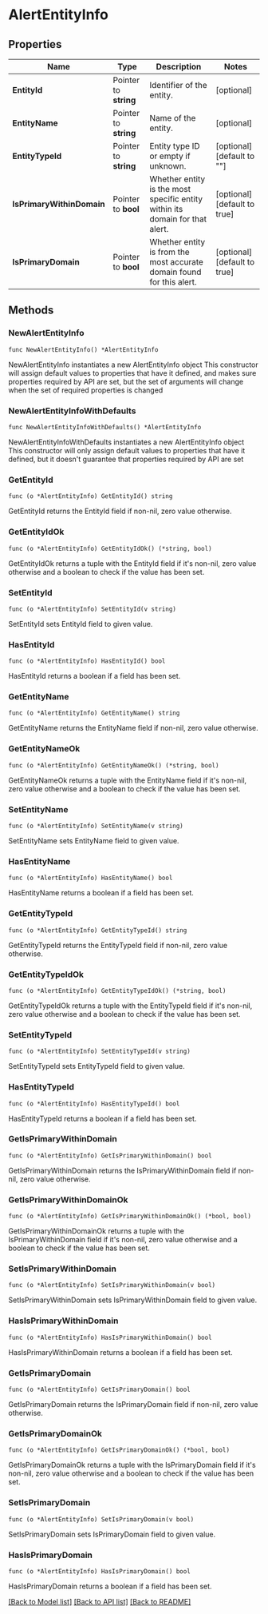 # AlertEntityInfo

## Properties

Name | Type | Description | Notes
------------ | ------------- | ------------- | -------------
**EntityId** | Pointer to **string** | Identifier of the entity. | [optional] 
**EntityName** | Pointer to **string** | Name of the entity. | [optional] 
**EntityTypeId** | Pointer to **string** | Entity type ID or empty if unknown. | [optional] [default to ""]
**IsPrimaryWithinDomain** | Pointer to **bool** | Whether entity is the most specific entity within its domain for that alert. | [optional] [default to true]
**IsPrimaryDomain** | Pointer to **bool** | Whether entity is from the most accurate domain found for this alert. | [optional] [default to true]

## Methods

### NewAlertEntityInfo

`func NewAlertEntityInfo() *AlertEntityInfo`

NewAlertEntityInfo instantiates a new AlertEntityInfo object
This constructor will assign default values to properties that have it defined,
and makes sure properties required by API are set, but the set of arguments
will change when the set of required properties is changed

### NewAlertEntityInfoWithDefaults

`func NewAlertEntityInfoWithDefaults() *AlertEntityInfo`

NewAlertEntityInfoWithDefaults instantiates a new AlertEntityInfo object
This constructor will only assign default values to properties that have it defined,
but it doesn't guarantee that properties required by API are set

### GetEntityId

`func (o *AlertEntityInfo) GetEntityId() string`

GetEntityId returns the EntityId field if non-nil, zero value otherwise.

### GetEntityIdOk

`func (o *AlertEntityInfo) GetEntityIdOk() (*string, bool)`

GetEntityIdOk returns a tuple with the EntityId field if it's non-nil, zero value otherwise
and a boolean to check if the value has been set.

### SetEntityId

`func (o *AlertEntityInfo) SetEntityId(v string)`

SetEntityId sets EntityId field to given value.

### HasEntityId

`func (o *AlertEntityInfo) HasEntityId() bool`

HasEntityId returns a boolean if a field has been set.

### GetEntityName

`func (o *AlertEntityInfo) GetEntityName() string`

GetEntityName returns the EntityName field if non-nil, zero value otherwise.

### GetEntityNameOk

`func (o *AlertEntityInfo) GetEntityNameOk() (*string, bool)`

GetEntityNameOk returns a tuple with the EntityName field if it's non-nil, zero value otherwise
and a boolean to check if the value has been set.

### SetEntityName

`func (o *AlertEntityInfo) SetEntityName(v string)`

SetEntityName sets EntityName field to given value.

### HasEntityName

`func (o *AlertEntityInfo) HasEntityName() bool`

HasEntityName returns a boolean if a field has been set.

### GetEntityTypeId

`func (o *AlertEntityInfo) GetEntityTypeId() string`

GetEntityTypeId returns the EntityTypeId field if non-nil, zero value otherwise.

### GetEntityTypeIdOk

`func (o *AlertEntityInfo) GetEntityTypeIdOk() (*string, bool)`

GetEntityTypeIdOk returns a tuple with the EntityTypeId field if it's non-nil, zero value otherwise
and a boolean to check if the value has been set.

### SetEntityTypeId

`func (o *AlertEntityInfo) SetEntityTypeId(v string)`

SetEntityTypeId sets EntityTypeId field to given value.

### HasEntityTypeId

`func (o *AlertEntityInfo) HasEntityTypeId() bool`

HasEntityTypeId returns a boolean if a field has been set.

### GetIsPrimaryWithinDomain

`func (o *AlertEntityInfo) GetIsPrimaryWithinDomain() bool`

GetIsPrimaryWithinDomain returns the IsPrimaryWithinDomain field if non-nil, zero value otherwise.

### GetIsPrimaryWithinDomainOk

`func (o *AlertEntityInfo) GetIsPrimaryWithinDomainOk() (*bool, bool)`

GetIsPrimaryWithinDomainOk returns a tuple with the IsPrimaryWithinDomain field if it's non-nil, zero value otherwise
and a boolean to check if the value has been set.

### SetIsPrimaryWithinDomain

`func (o *AlertEntityInfo) SetIsPrimaryWithinDomain(v bool)`

SetIsPrimaryWithinDomain sets IsPrimaryWithinDomain field to given value.

### HasIsPrimaryWithinDomain

`func (o *AlertEntityInfo) HasIsPrimaryWithinDomain() bool`

HasIsPrimaryWithinDomain returns a boolean if a field has been set.

### GetIsPrimaryDomain

`func (o *AlertEntityInfo) GetIsPrimaryDomain() bool`

GetIsPrimaryDomain returns the IsPrimaryDomain field if non-nil, zero value otherwise.

### GetIsPrimaryDomainOk

`func (o *AlertEntityInfo) GetIsPrimaryDomainOk() (*bool, bool)`

GetIsPrimaryDomainOk returns a tuple with the IsPrimaryDomain field if it's non-nil, zero value otherwise
and a boolean to check if the value has been set.

### SetIsPrimaryDomain

`func (o *AlertEntityInfo) SetIsPrimaryDomain(v bool)`

SetIsPrimaryDomain sets IsPrimaryDomain field to given value.

### HasIsPrimaryDomain

`func (o *AlertEntityInfo) HasIsPrimaryDomain() bool`

HasIsPrimaryDomain returns a boolean if a field has been set.


[[Back to Model list]](../README.md#documentation-for-models) [[Back to API list]](../README.md#documentation-for-api-endpoints) [[Back to README]](../README.md)


